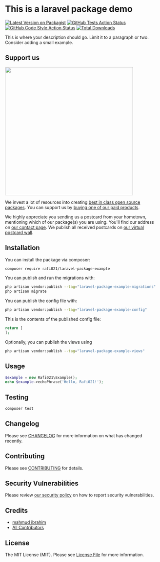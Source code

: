 # This is a laravel package demo

[![Latest Version on Packagist](https://img.shields.io/packagist/v/rafi021/laravel-package-example.svg?style=flat-square)](https://packagist.org/packages/rafi021/laravel-package-example)
[![GitHub Tests Action Status](https://img.shields.io/github/actions/workflow/status/rafi021/laravel-package-example/run-tests.yml?branch=main&label=tests&style=flat-square)](https://github.com/rafi021/laravel-package-example/actions?query=workflow%3Arun-tests+branch%3Amain)
[![GitHub Code Style Action Status](https://img.shields.io/github/actions/workflow/status/rafi021/laravel-package-example/fix-php-code-style-issues.yml?branch=main&label=code%20style&style=flat-square)](https://github.com/rafi021/laravel-package-example/actions?query=workflow%3A"Fix+PHP+code+style+issues"+branch%3Amain)
[![Total Downloads](https://img.shields.io/packagist/dt/rafi021/laravel-package-example.svg?style=flat-square)](https://packagist.org/packages/rafi021/laravel-package-example)

This is where your description should go. Limit it to a paragraph or two. Consider adding a small example.

## Support us

[<img src="https://github-ads.s3.eu-central-1.amazonaws.com/laravel-package-example.jpg?t=1" width="419px" />](https://spatie.be/github-ad-click/laravel-package-example)

We invest a lot of resources into creating [best in class open source packages](https://spatie.be/open-source). You can support us by [buying one of our paid products](https://spatie.be/open-source/support-us).

We highly appreciate you sending us a postcard from your hometown, mentioning which of our package(s) you are using. You'll find our address on [our contact page](https://spatie.be/about-us). We publish all received postcards on [our virtual postcard wall](https://spatie.be/open-source/postcards).

## Installation

You can install the package via composer:

```bash
composer require rafi021/laravel-package-example
```

You can publish and run the migrations with:

```bash
php artisan vendor:publish --tag="laravel-package-example-migrations"
php artisan migrate
```

You can publish the config file with:

```bash
php artisan vendor:publish --tag="laravel-package-example-config"
```

This is the contents of the published config file:

```php
return [
];
```

Optionally, you can publish the views using

```bash
php artisan vendor:publish --tag="laravel-package-example-views"
```

## Usage

```php
$example = new Rafi021\Example();
echo $example->echoPhrase('Hello, Rafi021!');
```

## Testing

```bash
composer test
```

## Changelog

Please see [CHANGELOG](CHANGELOG.md) for more information on what has changed recently.

## Contributing

Please see [CONTRIBUTING](CONTRIBUTING.md) for details.

## Security Vulnerabilities

Please review [our security policy](../../security/policy) on how to report security vulnerabilities.

## Credits

- [mahmud ibrahim](https://github.com/rafi021)
- [All Contributors](../../contributors)

## License

The MIT License (MIT). Please see [License File](LICENSE.md) for more information.
